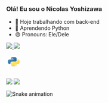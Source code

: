### Olá! Eu sou o Nicolas Yoshizawa

- 🔭 Hoje trabalhando com back-end
- 🌱 Aprendendo Python
- 😄 Pronouns: Ele/Dele

<div>
  <a href="https://github.com/NicolasYoshizawa">
  <img height="170em" src="https://github-readme-stats.vercel.app/api?username=NicolasYoshizawa&show_icons=true&theme=dark&include_all_commits=true&count_private=true"/>
  <img height="170em" src="https://github-readme-stats.vercel.app/api/top-langs/?username=NicolasYoshizawa&layout=compact&langs_count=7&theme=dark"/>
</div>

<div style="display: inline_block"><br>
  <img align="center" alt="Nicolas-Python" height="30" width="40" src="https://raw.githubusercontent.com/devicons/devicon/master/icons/python/python-original.svg">
</div>

##

<div>
  <a href="https://www.instagram.com/__https.nicolas__/" target="_blank"><img src="https://img.shields.io/badge/-Instagram-%23E4405F?style=for-the-badge&logo=instagram&logoColor=white" target="_blank"></a>
  <a href = "mailto:nicolasyoshizawa2015@gmail.com"><img src="https://img.shields.io/badge/-Gmail-%23333?style=for-the-badge&logo=gmail&logoColor=white" target="_blank"></a>

  ![Snake animation](https://github.com/NicolasYoshizawa/NicolasYoshizawa/blob/output/github-contribution-grid-snake.svg)

